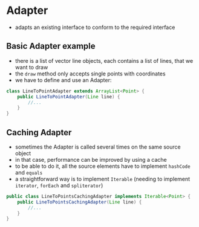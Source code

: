 # Adapter

- adapts an existing interface to conform to the required interface

## Basic Adapter example

- there is a list of vector line objects, each contains a list of lines, that we want to draw
- the `draw` method only accepts single points with coordinates
- we have to define and use an Adapter:

```java
class LineToPointAdapter extends ArrayList<Point> {
    public LineToPointAdapter(Line line) {
        //...
    }
}
```

## Caching Adapter

- sometimes the Adapter is called several times on the same source object
- in that case, performance can be improved by using a cache
- to be able to do it, all the source elements have to implement `hashCode` and `equals`
- a straightforward way is to implement `Iterable` (needing to implement `iterator`, `forEach` and `spliterator`)

```java
public class LineToPointsCachingAdapter implements Iterable<Point> {
    public LineToPointsCachingAdapter(Line line) {
        //...
    }
}
```
